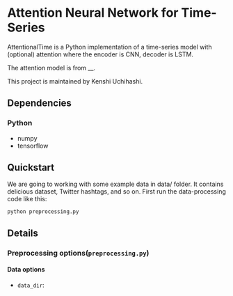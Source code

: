 # Attention Neural Network for Time-Series
AttentionalTime is a Python implementation of a time-series model with (optional) attention where the encoder is CNN, decoder is LSTM. 

The attention model is from __.

This project is maintained by Kenshi Uchihashi.

## Dependencies
### Python

* numpy
* tensorflow

## Quickstart
We are going to working with some example data in data/ folder. It contains delicious dataset, Twitter hashtags, and so on. First run the data-processing code like this:

```
python preprocessing.py
```

## Details
### Preprocessing options(```preprocessing.py```)
#### Data options 

* ```data_dir```: 
